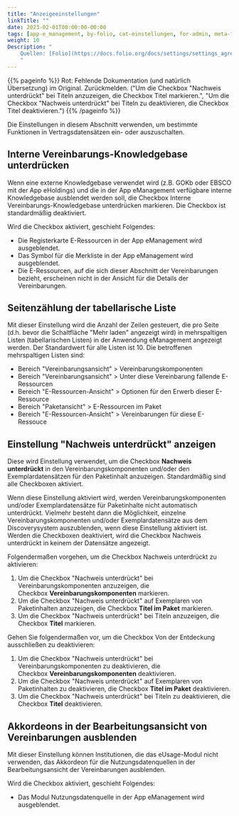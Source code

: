 ```yaml
---
title: "Anzeigeeinstellungen"
linkTitle: ""
date: 2023-02-01T00:00:00-00:00
tags: [app-e_management, by-folio, cat-einstellungen, for-admin, meta-fehler_inhalt]
weight: 10
Description: "
    Quellen: [Folio](https://docs.folio.org/docs/settings/settings_agreements/settings_agreements/#settings--agreements--display-settings) & [GBV](https://info.gbv.de/display/FOLIOGBVEXTERN/Einstellungen+(eManagement):+Anzeigeeinstellungen)
    "
---
```


{{% pageinfo %}}
Rot: Fehlende Dokumentation (und natürlich Übersetzung) im Original. Zurückmelden. ("Um die Checkbox "Nachweis unterdrückt" bei Titeln anzuzeigen, die Checkbox Titel markieren.", "Um die Checkbox "Nachweis unterdrückt" bei Titeln zu deaktivieren, die Checkbox Titel deaktivieren.")
{{% /pageinfo %}}

Die Einstellungen in diesem Abschnitt verwenden, um bestimmte Funktionen in Vertragsdatensätzen ein- oder auszuschalten.

## Interne Vereinbarungs-Knowledgebase unterdrücken

Wenn eine externe Knowledgebase verwendet wird (z.B. GOKb oder EBSCO mit der App eHoldings) und die in der App eManagement verfügbare interne Knowledgebase ausblendet werden soll, die Checkbox Interne Vereinbarungs-Knowledgebase unterdrücken markieren. Die Checkbox ist standardmäßig deaktiviert.

Wird die Checkbox aktiviert, geschieht Folgendes:

-   Die Registerkarte E-Ressourcen in der App eManagement wird ausgeblendet.
-   Das Symbol für die Merkliste in der App eManagement wird ausgeblendet.
-   Die E-Ressourcen, auf die sich dieser Abschnitt der Vereinbarungen bezieht, erscheinen nicht in der Ansicht für die Details der Vereinbarungen.

## Seitenzählung der tabellarische Liste

Mit dieser Einstellung wird die Anzahl der Zeilen gesteuert, die pro Seite (d.h. bevor die Schaltfläche "Mehr laden" angezeigt wird) in mehrspaltigen Listen (tabellarischen Listen) in der Anwendung eManagement angezeigt werden. Der Standardwert für alle Listen ist 10. Die betroffenen mehrspaltigen Listen sind:

-   Bereich "Vereinbarungsansicht" > Vereinbarungskomponenten
-   Bereich "Vereinbarungsansicht" > Unter diese Vereinbarung fallende E-Ressourcen
-   Bereich "E-Ressourcen-Ansicht" > Optionen für den Erwerb dieser E-Ressource
-   Bereich "Paketansicht" > E-Ressourcen im Paket
-   Bereich "E-Ressourcen-Ansicht" > Vereinbarungen für diese E-Ressouce

## Einstellung "Nachweis unterdrückt" anzeigen

Diese wird Einstellung verwendet, um die Checkbox **Nachweis unterdrückt** in den Vereinbarungskomponenten und/oder den Exemplardatensätzen für den Paketinhalt anzuzeigen. Standardmäßig sind alle Checkboxen aktiviert.

Wenn diese Einstellung aktiviert wird, werden Vereinbarungskomponenten und/oder Exemplardatensätze für Paketinhalte nicht automatisch unterdrückt. Vielmehr besteht dann die Möglichkeit, einzelne Vereinbarungskomponenten und/oder Exemplardatensätze aus dem Discoverysystem auszublenden, wenn diese Einstellung aktiviert ist. Werden die Checkboxen deaktiviert, wird die Checkbox Nachweis unterdrückt in keinem der Datensätze angezeigt.

Folgendermaßen vorgehen, um die Checkbox Nachweis unterdrückt zu aktivieren:

1.  Um die Checkbox "Nachweis unterdrückt" bei Vereinbarungskomponenten anzuzeigen, die Checkbox **Vereinbarungskomponenten** markieren.
2.  Um die Checkbox "Nachweis unterdrückt" auf Exemplaren von Paketinhalten anzuzeigen, die Checkbox **Titel im Paket** markieren.
3.  Um die Checkbox "Nachweis unterdrückt" bei Titeln anzuzeigen, die Checkbox **Titel** markieren.

Gehen Sie folgendermaßen vor, um die Checkbox Von der Entdeckung ausschließen zu deaktivieren:

1.  Um die Checkbox "Nachweis unterdrückt" bei Vereinbarungskomponenten zu deaktivieren, die Checkbox **Vereinbarungskomponenten** deaktivieren.
2.  Um die Checkbox "Nachweis unterdrückt" auf Exemplaren von Paketinhalten zu deaktivieren, die Checkbox **Titel im Paket** deaktivieren.
3.  Um die Checkbox "Nachweis unterdrückt" bei Titeln zu deaktivieren, die Checkbox **Titel** deaktivieren.

## Akkordeons in der Bearbeitungsansicht von Vereinbarungen ausblenden

Mit dieser Einstellung können Institutionen, die das eUsage-Modul nicht verwenden, das Akkordeon für die Nutzungsdatenquellen in der Bearbeitungsansicht der Vereinbarungen ausblenden.

Wird die Checkbox aktiviert, geschieht Folgendes:

-   Das Modul Nutzungsdatenquelle in der App eManagement wird ausgeblendet.
